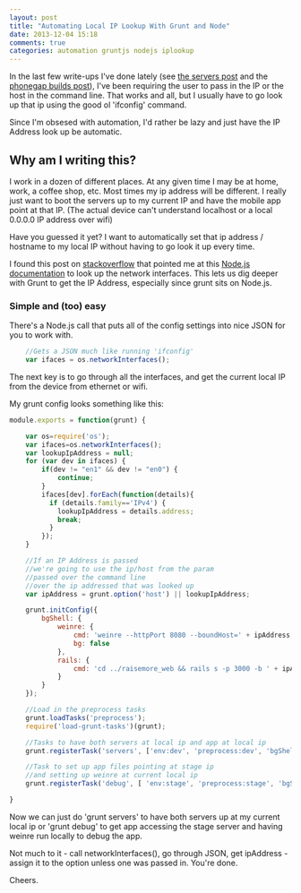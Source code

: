 ```yaml
---
layout: post
title: "Automating Local IP Lookup With Grunt and Node"
date: 2013-12-04 15:18
comments: true
categories: automation gruntjs nodejs iplookup
---
```


In the last few write-ups I've done lately (see [the servers post](/blog/2013/12/02/automating-underlying-mobile-infrastructure-with-grunt) and the [phonegap builds post](/blog/2013/11/30/automating-phonegap-builds-with-grunt)), I've been requiring the user to pass in the IP or the host in the command line. That works and all, but I usually have to go look up that ip using the good ol 'ifconfig' command. 

Since I'm obsesed with automation, I'd rather be lazy and just have the IP Address look up be automatic.

## Why am I writing this?

I work in a dozen of different places. At any given time I may be at home, work, a coffee shop, etc. Most times my ip address will be different. I really just want to boot the servers up to my current IP and have the mobile app point at that IP. (The actual device can't understand localhost or a local 0.0.0.0 IP address over wifi)

Have you guessed it yet? I want to automatically set that ip address / hostname to my local IP without having to go look it up every time.

I found this post on [stackoverflow](http://stackoverflow.com/questions/3653065/get-local-ip-address-in-node-js) that pointed me at this [Node.js documentation](http://nodejs.org/api/os.html#os_os_networkinterfaces) to look up the network interfaces. This lets us dig deeper with Grunt to get the IP Address, especially since grunt sits on Node.js.

### Simple and (too) easy

There's a Node.js call that puts all of the config settings into nice JSON for you to work with.

``` javascript Node.js command for getting network interfaces
	//Gets a JSON much like running 'ifconfig'
	var ifaces = os.networkInterfaces();
```

The next key is to go through all the interfaces, and get the current local IP from the device from ethernet or wifi.

My grunt config looks something like this:


``` javascript 
module.exports = function(grunt) {

	var os=require('os');
	var ifaces=os.networkInterfaces();
	var lookupIpAddress = null;
	for (var dev in ifaces) {
		if(dev != "en1" && dev != "en0") {
			continue;
		}
		ifaces[dev].forEach(function(details){
		  if (details.family=='IPv4') {
		    lookupIpAddress = details.address;
		    break;
		  }
		});
	}

	//If an IP Address is passed
	//we're going to use the ip/host from the param
	//passed over the command line 
	//over the ip addressed that was looked up
	var ipAddress = grunt.option('host') || lookupIpAddress;

	grunt.initConfig({
		bgShell: {
			weinre: {
				cmd: 'weinre --httpPort 8080 --boundHost=' + ipAddress,
				bg: false
			},
			rails: {
				cmd: 'cd ../raisemore_web && rails s -p 3000 -b ' + ipAddress
			}
		}
	});

	//Load in the preprocess tasks
	grunt.loadTasks('preprocess');
	require('load-grunt-tasks')(grunt);

	//Tasks to have both servers at local ip and app at local ip
	grunt.registerTask('servers', ['env:dev', 'preprocess:dev', 'bgShell:weinre', 'bgShell:rails']);

	//Task to set up app files pointing at stage ip
	//and setting up weinre at current local ip
	grunt.registerTask('debug', [ 'env:stage', 'preprocess:stage', 'bgShell:weinre']);

}
```

Now we can just do 'grunt servers' to have both servers up at my current local ip or 'grunt debug' to get app accessing the stage server and having weinre run locally to debug the app.

Not much to it - call networkInterfaces(), go through JSON, get ipAddress - assign it to the option unless one was passed in. You're done.

Cheers.